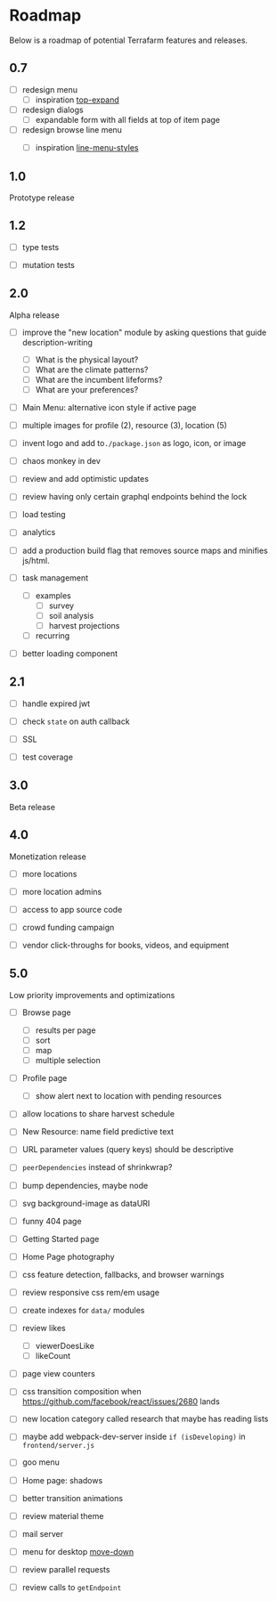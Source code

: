 # Roadmap

Below is a roadmap of potential Terrafarm features and releases.


## 0.7

- [ ] redesign menu
  - [ ] inspiration [top-expand](http://tympanus.net/Development/OffCanvasMenuEffects/topexpand.html)  
- [ ] redesign dialogs
  - [ ] expandable form with all fields at top of item page
- [ ] redesign browse line menu
  - [ ] inspiration [line-menu-styles](http://tympanus.net/Development/LineMenuStyles/)


## 1.0

Prototype release


## 1.2

- [ ] type tests
- [ ] mutation tests


## 2.0

Alpha release

- [ ] improve the "new location" module by asking questions that guide description-writing
  - [ ] What is the physical layout?
  - [ ] What are the climate patterns?
  - [ ] What are the incumbent lifeforms?
  - [ ] What are your preferences?
- [ ] Main Menu: alternative icon style if active page
- [ ] multiple images for profile (2), resource (3), location (5)
- [ ] invent logo and add to`./package.json` as logo, icon, or image
- [ ] chaos monkey in dev
- [ ] review and add optimistic updates
- [ ] review having only certain graphql endpoints behind the lock
- [ ] load testing
- [ ] analytics
- [ ] add a production build flag that removes source maps and minifies js/html.
- [ ] task management
  - [ ] examples
    - [ ] survey
    - [ ] soil analysis
    - [ ] harvest projections
  - [ ] recurring
- [ ] better loading component


## 2.1

- [ ] handle expired jwt
- [ ] check `state` on auth callback
- [ ] SSL
- [ ] test coverage


## 3.0

Beta release


## 4.0

Monetization release

- [ ] more locations
- [ ] more location admins
- [ ] access to app source code
- [ ] crowd funding campaign
- [ ] vendor click-throughs for books, videos, and equipment


## 5.0

Low priority improvements and optimizations

- [ ] Browse page
  - [ ] results per page
  - [ ] sort
  - [ ] map
  - [ ] multiple selection
- [ ] Profile page
  - [ ] show alert next to location with pending resources
- [ ] allow locations to share harvest schedule
- [ ] New Resource: name field predictive text
- [ ] URL parameter values (query keys) should be descriptive
- [ ] `peerDependencies` instead of shrinkwrap?
- [ ] bump dependencies, maybe node
- [ ] svg background-image as dataURI
- [ ] funny 404 page
- [ ] Getting Started page
- [ ] Home Page photography
- [ ] css feature detection, fallbacks, and browser warnings
- [ ] review responsive css rem/em usage
- [ ] create indexes for `data/` modules
- [ ] review likes
  - [ ] viewerDoesLike
  - [ ] likeCount
- [ ] page view counters
- [ ] css transition composition when https://github.com/facebook/react/issues/2680 lands
- [ ] new location category called research that maybe has reading lists
- [ ] maybe add webpack-dev-server inside `if (isDeveloping)` in `frontend/server.js`
- [ ] goo menu
- [ ] Home page: shadows
- [ ] better transition animations
- [ ] review material theme
- [ ] mail server
- [ ] menu for desktop [move-down](http://tympanus.net/Development/PerspectivePageViewNavigation/index4.html)

- [ ] review parallel requests
- [ ] review calls to `getEndpoint`

